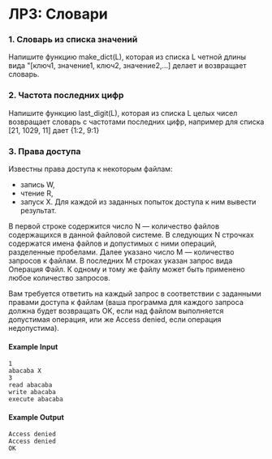 # ЛР3: Словари

### 1. Словарь из списка значений
Напишите функцию make_dict(L), которая из списка L четной длины вида "[ключ1, значение1, ключ2, значение2,...] делает и возвращает словарь.

### 2. Частота последних цифр
Напишите функцию last_digit(L), которая из списка L целых чисел возвращает словарь с частотами последних цифр, например для списка [21, 1029, 11] дает {1:2, 9:1}


### 3. Права доступа

Известны права доступа к некоторым файлам:

* запись W,
* чтение R,
* запуск X.
Для каждой из заданных попыток доступа к ним вывести результат.

В первой строке содержится число N — количество файлов содержащихся в данной файловой системе. В следующих N строчках содержатся имена файлов и допустимых с ними операций, разделенные пробелами. Далее указано чиcло M — количество запросов к файлам. В последних M строках указан запрос вида Операция Файл. К одному и тому же файлу может быть применено любое количество запросов.

Вам требуется ответить на каждый запрос в соответствии с заданными правами доступа к файлам (ваша программа для каждого запроса должна будет возвращать OK, если над файлом выполняется допустимая операция, или же Access denied, если операция недопустима).

#### Example Input

    1
    abacaba X
    3
    read abacaba
    write abacaba
    execute abacaba

#### Example Output
    Access denied
    Access denied
    OK
